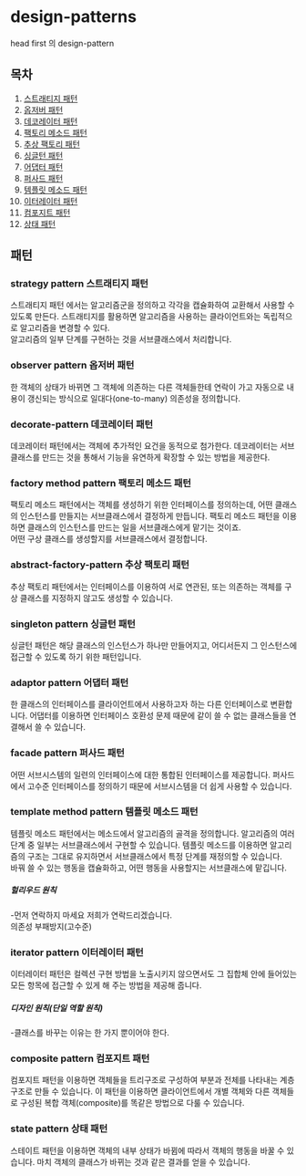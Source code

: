 # design-patterns

head first 의 design-pattern

## 목차
1. [스트래티지 패턴](#strategy-pattern-스트래티지-패턴)
2. [옵저버 패턴](#observer-pattern-옵저버-패턴)
3. [데코레이터 패턴](#decorate-pattern-데코레이터-패턴)
4. [팩토리 메소드 패턴](#factory-method-pattern-팩토리-메소드-패턴)
5. [추상 팩토리 패턴](#abstract-factory-pattern-추상-팩토리-패턴)
6. [싱글턴 패턴](#singleton-pattern-싱글턴-패턴)
7. [어댑터 패턴](#adaptor-pattern-어댑터-패턴)
8. [퍼사드 패턴](#facade-pattern-퍼사드-패턴)
9. [템플릿 메소드 패턴](#template-method-pattern-템플릿-메소드-패턴)
10. [이터레이터 패턴](#iterator-pattern-이터레이터-패턴)
11. [컴포지트 패턴](#composite-pattern-컴포지트-패턴)
12. [상태 패턴](#state-pattern-상태-패턴)

## 패턴
### strategy pattern 스트래티지 패턴
스트래티지 패턴 에서는 알고리즘군을 정의하고 각각을 캡슐화하여 교환해서 사용할 수 있도록 만든다. 스트래티지를 활용하면 알고리즘을 사용하는 클라이언트와는 독립적으로 알고리즘을 변경할 수 있다.<br>
알고리즘의 일부 단계를 구현하는 것을 서브클래스에서 처리합니다.

### observer pattern 옵저버 패턴
한 객체의 상태가 바뀌면 그 객체에 의존하는 다른 객체들한테 연락이 가고 자동으로 내용이 갱신되는 방식으로 일대다(one-to-many) 의존성을 정의합니다.

### decorate-pattern 데코레이터 패턴
데코레이터 패턴에서는 객체에 추가적인 요건을 동적으로 첨가한다. 데코레이터는 서브클래스를 만드는 것을 통해서 기능을 유연하게 확장할 수 있는 방법을 제공한다.

### factory method pattern 팩토리 메소드 패턴
팩토리 메소드 패턴에서는 객체를 생성하기 위한 인터페이스를 정의하는데, 어떤 클래스의 인스턴스를 만들지는 서브클래스에서 결정하게 만듭니다. 팩토리 메소드 패턴을 이용하면 클래스의 인스턴스를 만드는 일을 서브클래스에게 맡기는 것이죠.<br>
어떤 구상 클래스를 생성할지를 서브클래스에서 결정합니다.

### abstract-factory-pattern 추상 팩토리 패턴
추상 팩토리 패턴에서는 인터페이스를 이용하여 서로 연관된, 또는 의존하는 객체를 구상 클래스를 지정하지 않고도 생성할 수 있습니다.

### singleton pattern 싱글턴 패턴
싱글턴 패턴은 해당 클래스의 인스턴스가 하나만 만들어지고, 어디서든지 그 인스턴스에 접근할 수 있도록 하기 위한 패턴입니다.


### adaptor pattern 어댑터 패턴
한 클래스의 인터페이스를 클라이언트에서 사용하고자 하는 다른 인터페이스로 변환합니다. 어댑터를 이용하면 인터페이스 호환성 문제 때문에 같이 쓸 수 없는 클래스들을 연결해서 쓸 수 있습니다.

### facade pattern 퍼사드 패턴
어떤 서브시스템의 일련의 인터페이스에 대한 통합된 인터페이스를 제공합니다. 퍼사드에서 고수준 인터페이스를 정의하기 때문에 서브시스템을 더 쉽게 사용할 수 있습니다.

### template method pattern 템플릿 메소드 패턴
템플릿 메소드 패턴에서는 메소드에서 알고리즘의 골격을 정의합니다. 알고리즘의 여러 단계 중 일부는 서브클래스에서 구현할 수 있습니다. 템플릿 메소드를 이용하면 알고리즘의 구조는 그대로 유지하면서 서브클래스에서 특정 단계를 재정의할 수 있습니다.<br>
바꿔 쓸 수 있는 행동을 캡슐화하고, 어떤 행동을 사용할지는 서브클래스에 맡깁니다.

##### 헐리우드 원칙
-먼저 연락하지 마세요 저희가 연락드리겠습니다.<br>
의존성 부패방지(고수준)

### iterator pattern 이터레이터 패턴
이터레이터 패턴은 컬렉션 구현 방법을 노출시키지 않으면서도 그 집합체 안에 들어있는 모든 항목에 접근할 수 있게  해 주는 방법을 제공해 줍니다.

##### 디자인 원칙(단일 역할 원칙)
-클래스를 바꾸는 이유는 한 가지 뿐이어야 한다.


### composite pattern 컴포지트 패턴
컴포지트 패턴을 이용하면 객체들을 트리구조로 구성하여 부분과 전체를 나타내는 계층구조로 만들 수 있습니다. 이 패턴을 이용하면 클라이언트에서 개별 객체와 다른 객체들로 구성된 복합 객체(composite)를 똑같은 방법으로 다룰 수 있습니다. 

### state pattern 상태 패턴
스테이트 패턴을 이용하면 객체의 내부 상태가 바뀜에 따라서 객체의 행동을 바꿀 수 있습니다. 마치 객체의 클래스가 바뀌는 것과 같은 결과를 얻을 수 있습니다.
